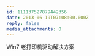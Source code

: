 ```yaml
---
id: 111137527879442356
date: 2013-06-19T07:08:00.000Z
reply: false
media_attachments: 0
---
```


Win7 老打印机驱动解决方案 ​​​​

